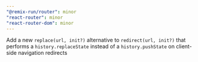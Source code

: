 ```yaml
---
"@remix-run/router": minor
"react-router": minor
"react-router-dom": minor
---
```


Add a new `replace(url, init?)` alternative to `redirect(url, init?)` that performs a `history.replaceState` instead of a `history.pushState` on client-side navigation redirects
